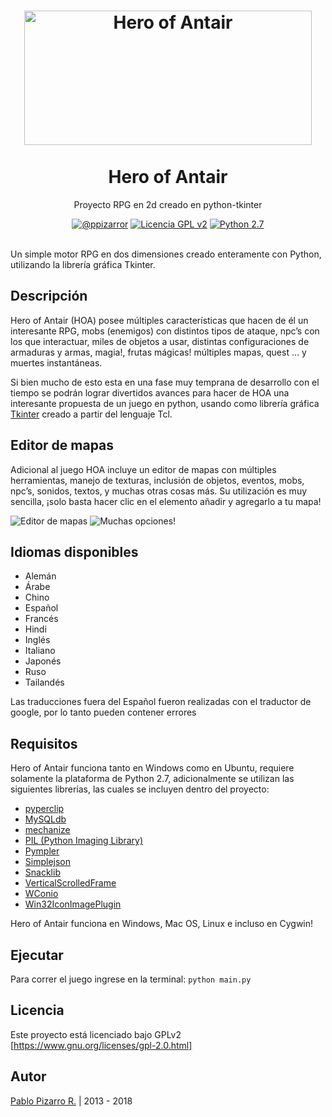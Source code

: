 <h1 align="center">
  <a href="https://ppizarror.com/Hero-of-Antair/" title="Hero of Antair">
    <img alt="Hero of Antair" src="https://github.com/ppizarror/Hero-of-Antair/raw/master/data/images/gui/hoa.jpg" width="460px" height="215px" />
  </a>
  <br /><br />
  Hero of Antair</h1>
<p align="center">Proyecto RPG en 2d creado en python-tkinter</p>
<div align="center"><a href="https://ppizarror.com"><img alt="@ppizarror" src="https://ppizarror.com/badges/autor.svg" /></a>
<a href="https://www.gnu.org/licenses/gpl-2.0.html/"><img alt="Licencia GPL v2" src="https://ppizarror.com/badges/licenciagpl2.svg" /></a>
<a href="https://www.python.org/downloads/"><img alt="Python 2.7" src="https://ppizarror.com/badges/python27.svg" /></a>
</div><br />

Un simple motor RPG en dos dimensiones creado enteramente con Python, utilizando la librería gráfica Tkinter.

## Descripción
Hero of Antair (HOA) posee múltiples características que hacen de él un interesante RPG, mobs (enemigos) con distintos tipos de ataque, npc’s con los que interactuar, miles de objetos a usar, distintas configuraciones de armaduras y armas, magia!, frutas mágicas! múltiples mapas, quest … y muertes instantáneas.

Si bien mucho de esto esta en una fase muy temprana de desarrollo con el tiempo se podrán lograr divertidos avances para hacer de HOA una interesante propuesta de un juego en python, usando como librería gráfica [Tkinter][1] creado a partir del lenguaje Tcl.

## Editor de mapas
Adicional al juego HOA incluye un editor de mapas con múltiples herramientas, manejo de texturas, inclusión de objetos, eventos, mobs, npc’s, sonidos, textos, y muchas otras cosas más.
Su utilización es muy sencilla, ¡solo basta hacer clic en el elemento añadir y agregarlo a tu mapa!

![][image-2]
![][image-3]

## Idiomas disponibles
- Alemán
- Árabe
- Chino
- Español
- Francés
- Hindi
- Inglés
- Italiano
- Japonés
- Ruso
- Tailandés

Las traducciones fuera del Español fueron realizadas con el traductor de google, por lo tanto pueden contener errores

## Requisitos
Hero of Antair funciona tanto en Windows como en Ubuntu, requiere solamente la plataforma de Python 2.7, adicionalmente se utilizan las siguientes librerías, las cuales se incluyen dentro del proyecto:
- [pyperclip][2]
- [MySQLdb][3]
- [mechanize][4]
- [PIL (Python Imaging Library)][5]
- [Pympler][6]
- [Simplejson][7]
- [Snacklib][8]
- [VerticalScrolledFrame][9]
- [WConio][10]
- [Win32IconImagePlugin][11]

Hero of Antair funciona en Windows, Mac OS, Linux e incluso en Cygwin!

## Ejecutar
Para correr el juego ingrese en la terminal: 
```python main.py```

## Licencia
Este proyecto está licenciado bajo GPLv2 [https://www.gnu.org/licenses/gpl-2.0.html]

[1]:	https://docs.python.org/2/library/tkinter.html
[2]:	https://pypi.python.org/pypi/pyperclip
[3]:	http://mysql-python.sourceforge.net/MySQLdb.html
[4]:	https://pypi.python.org/pypi/mechanize/
[5]:	https://pypi.python.org/pypi/PIL
[6]:	https://pypi.python.org/pypi/Pympler
[7]:	https://pypi.python.org/pypi/simplejson/
[8]:	http://www.speech.kth.se/snack/
[9]:	http://tkinter.unpythonic.net/wiki/VerticalScrolledFrame
[10]:	http://newcenturycomputers.net/projects/wconio.html
[11]:	https://code.google.com/p/casadebender/wiki/Win32IconImagePlugin

[image-1]: https://ppizarror.com/resources/images/hoa/captura1.png "Una ventana cualquiera"
[image-2]: https://ppizarror.com/resources/images/hoa/editor1.png "Editor de mapas"
[image-3]: https://ppizarror.com/resources/images/hoa/editor2.png "Muchas opciones!"

## Autor
<a href="https://ppizarror.com" title="ppizarror">Pablo Pizarro R.</a> | 2013 - 2018
